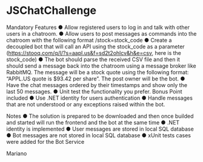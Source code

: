 ﻿# JSChatChallenge

Mandatory Features 
● Allow registered users to log in and talk with other users in a chatroom. 
● Allow users to post messages as commands into the chatroom with the following format /stock=stock_code 
● Create a decoupled bot that will call an API using the stock_code as a parameter (https://stooq.com/q/l/?s=aapl.us&f=sd2t2ohlcv&h&e=csv, here is the stock_code) 
● The bot should parse the received CSV file and then it should send a message back into the chatroom using a message broker like RabbitMQ. The message will be a stock quote using the following format: “APPL.US quote is $93.42 per share”. The post owner will be the bot. 
● Have the chat messages ordered by their timestamps and show only the last 50 messages. 
● Unit test the functionality you prefer. 
Bonus Point included 
● Use .NET identity for users authentication 
● Handle messages that are not understood or any exceptions raised within the bot. 

Notes
● The solution is prepared to be downloaded and then once builded and started will run the frontend and the bot at the same time
● .NET identity is implemented
● User messages are stored in local SQL database
● Bot messages are not stored in local SQL database
● xUnit tests cases were added for the Bot Service

Mariano
